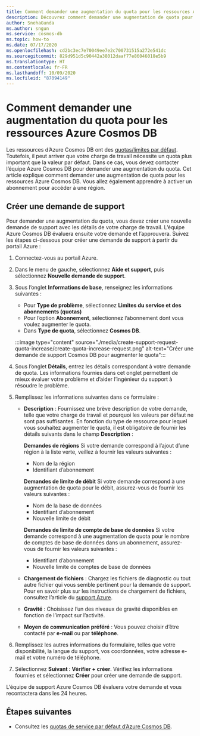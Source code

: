 ```yaml
---
title: Comment demander une augmentation du quota pour les ressources Azure Cosmos DB
description: Découvrez comment demander une augmentation de quota pour les ressources Azure Cosmos DB. Vous allez également apprendre à activer un abonnement pour accéder à une région.
author: SnehaGunda
ms.author: sngun
ms.service: cosmos-db
ms.topic: how-to
ms.date: 07/17/2020
ms.openlocfilehash: cd2bc3ec7e70049ee7e2c700731515a272e541dc
ms.sourcegitcommit: 829d951d5c90442a38012daaf77e86046018e5b9
ms.translationtype: HT
ms.contentlocale: fr-FR
ms.lasthandoff: 10/09/2020
ms.locfileid: "87094149"
---
```

# <a name="how-to-request-quota-increase-for-azure-cosmos-db-resources"></a>Comment demander une augmentation du quota pour les ressources Azure Cosmos DB

Les ressources d’Azure Cosmos DB ont des [quotas/limites par défaut](concepts-limits.md). Toutefois, il peut arriver que votre charge de travail nécessite un quota plus important que la valeur par défaut. Dans ce cas, vous devez contacter l’équipe Azure Cosmos DB pour demander une augmentation du quota. Cet article explique comment demander une augmentation de quota pour les ressources Azure Cosmos DB. Vous allez également apprendre à activer un abonnement pour accéder à une région.

## <a name="create-a-new-support-request"></a>Créer une demande de support

Pour demander une augmentation du quota, vous devez créer une nouvelle demande de support avec les détails de votre charge de travail. L’équipe Azure Cosmos DB évaluera ensuite votre demande et l’approuvera. Suivez les étapes ci-dessous pour créer une demande de support à partir du portail Azure :

1. Connectez-vous au portail Azure.

1. Dans le menu de gauche, sélectionnez **Aide et support**, puis sélectionnez **Nouvelle demande de support**.

1. Sous l’onglet **Informations de base**, renseignez les informations suivantes :

   * Pour **Type de problème**, sélectionnez **Limites du service et des abonnements (quotas)**
   * Pour l’option **Abonnement**, sélectionnez l’abonnement dont vous voulez augmenter le quota.
   * Dans **Type de quota**, sélectionnez **Cosmos DB**.

   :::image type="content" source="./media/create-support-request-quota-increase/create-quota-increase-request.png" alt-text="Créer une demande de support Cosmos DB pour augmenter le quota":::

1. Sous l’onglet **Détails**, entrez les détails correspondant à votre demande de quota. Les informations fournies dans cet onglet permettent de mieux évaluer votre problème et d’aider l’ingénieur du support à résoudre le problème.

1. Remplissez les informations suivantes dans ce formulaire :

   * **Description** : Fournissez une brève description de votre demande, telle que votre charge de travail et pourquoi les valeurs par défaut ne sont pas suffisantes. En fonction du type de ressource pour lequel vous souhaitez augmenter le quota, il est obligatoire de fournir les détails suivants dans le champ **Description** :

     **Demandes de régions** Si votre demande correspond à l’ajout d’une région à la liste verte, veillez à fournir les valeurs suivantes :

        * Nom de la région
        * Identifiant d’abonnement

     **Demandes de limite de débit** Si votre demande correspond à une augmentation de quota pour le débit, assurez-vous de fournir les valeurs suivantes :

        * Nom de la base de données
        * Identifiant d’abonnement
        * Nouvelle limite de débit

     **Demandes de limite de compte de base de données** Si votre demande correspond à une augmentation de quota pour le nombre de comptes de base de données dans un abonnement, assurez-vous de fournir les valeurs suivantes :

       * Identifiant d’abonnement
       * Nouvelle limite de comptes de base de données

   * **Chargement de fichiers** : Chargez les fichiers de diagnostic ou tout autre fichier qui vous semble pertinent pour la demande de support. Pour en savoir plus sur les instructions de chargement de fichiers, consultez l’article du [support Azure]( ../azure-portal/supportability/how-to-manage-azure-support-request.md#upload-files).

   * **Gravité** : Choisissez l’un des niveaux de gravité disponibles en fonction de l’impact sur l’activité.

   * **Moyen de communication préféré** : Vous pouvez choisir d’être contacté par **e-mail** ou par **téléphone**.

1. Remplissez les autres informations du formulaire, telles que votre disponibilité, la langue du support, vos coordonnées, votre adresse e-mail et votre numéro de téléphone.

1. Sélectionnez **Suivant : Vérifier + créer**. Vérifiez les informations fournies et sélectionnez **Créer** pour créer une demande de support.

L’équipe de support Azure Cosmos DB évaluera votre demande et vous recontactera dans les 24 heures.

## <a name="next-steps"></a>Étapes suivantes

* Consultez les [quotas de service par défaut d’Azure Cosmos DB](concepts-limits.md).
